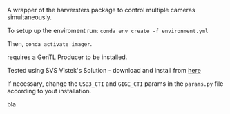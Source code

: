 A wrapper of the harversters package to control
multiple cameras simultaneously.

To setup up the enviroment run:
`conda env create -f environment.yml`

Then, `conda activate imager`.

requires a GenTL Producer to be installed.

Tested using SVS Vistek's Solution - download and install from 
[here](https://www.svs-vistek.com/en/support/svs-support-download-center.php)

If necessary, change the `USB3_CTI` and `GIGE_CTI` params in the `params.py` file according to yout installation.

bla
